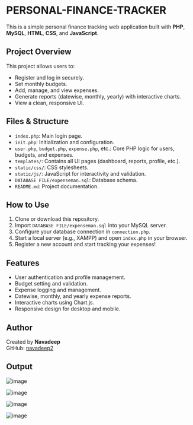# PERSONAL-FINANCE-TRACKER

This is a simple personal finance tracking web application built with **PHP**, **MySQL**, **HTML**, **CSS**, and **JavaScript**.

## Project Overview

This project allows users to:
- Register and log in securely.
- Set monthly budgets.
- Add, manage, and view expenses.
- Generate reports (datewise, monthly, yearly) with interactive charts.
- View a clean, responsive UI.

## Files & Structure

- `index.php`: Main login page.
- `init.php`: Initialization and configuration.
- `user.php`, `budget.php`, `expense.php`, etc.: Core PHP logic for users, budgets, and expenses.
- `templates/`: Contains all UI pages (dashboard, reports, profile, etc.).
- `static/css/`: CSS stylesheets.
- `static/js/`: JavaScript for interactivity and validation.
- `DATABASE FILE/expenseman.sql`: Database schema.
- `README.md`: Project documentation.

## How to Use

1. Clone or download this repository.
2. Import `DATABASE FILE/expenseman.sql` into your MySQL server.
3. Configure your database connection in `connection.php`.
4. Start a local server (e.g., XAMPP) and open `index.php` in your browser.
5. Register a new account and start tracking your expenses!

## Features

- User authentication and profile management.
- Budget setting and validation.
- Expense logging and management.
- Datewise, monthly, and yearly expense reports.
- Interactive charts using Chart.js.
- Responsive design for desktop and mobile.

## Author

Created by **Navadeep**  
GitHub: [navadeep2](https://github.com/navadeep2)

## Output

![image](https://github.com/user-attachments/assets/4bef3d41-8be1-4a05-86cd-bc16209ff0f7)

![image](https://github.com/user-attachments/assets/6f4503de-13d8-48b8-8884-86a63774a68e)

![image](https://github.com/user-attachments/assets/2662ff32-f7d2-4d88-af93-8173afe8d7fd)

![image](https://github.com/user-attachments/assets/2be3d971-53b8-4302-a25e-2537094c092e)


